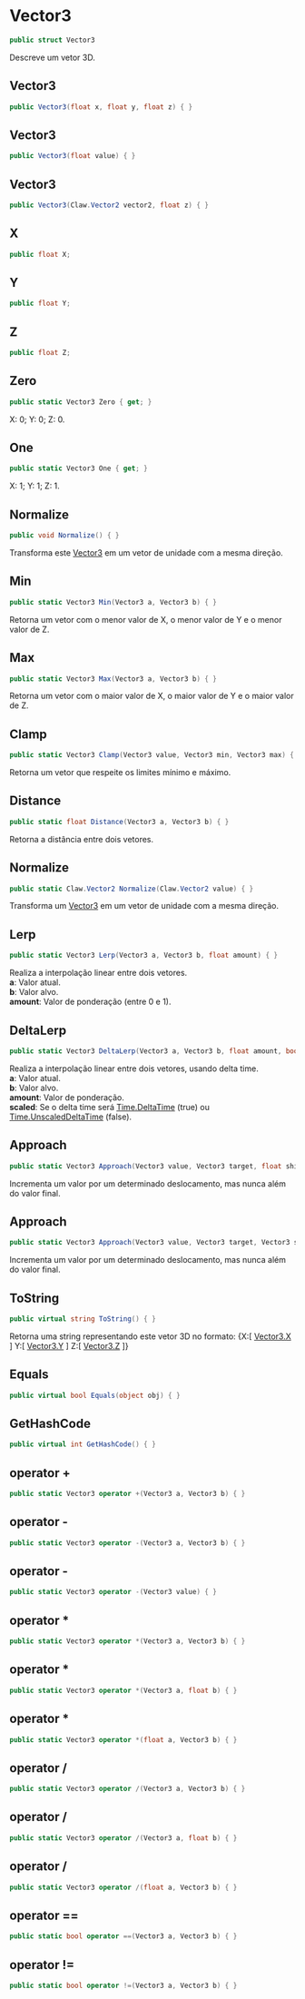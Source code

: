 # Vector3
```csharp
public struct Vector3
```
Descreve um vetor 3D.<br />
## Vector3
```csharp
public Vector3(float x, float y, float z) { }
```
## Vector3
```csharp
public Vector3(float value) { }
```
## Vector3
```csharp
public Vector3(Claw.Vector2 vector2, float z) { }
```
## X
```csharp
public float X;
```
## Y
```csharp
public float Y;
```
## Z
```csharp
public float Z;
```
## Zero
```csharp
public static Vector3 Zero { get; } 
```
X: 0; Y: 0; Z: 0.<br />
## One
```csharp
public static Vector3 One { get; } 
```
X: 1; Y: 1; Z: 1.<br />
## Normalize
```csharp
public void Normalize() { }
```
Transforma este [Vector3](api/Claw/Vector3.md#Vector3) em um vetor de unidade com a mesma direção.<br />
## Min
```csharp
public static Vector3 Min(Vector3 a, Vector3 b) { }
```
Retorna um vetor com o menor valor de X, o menor valor de Y e o menor valor de Z.<br />
## Max
```csharp
public static Vector3 Max(Vector3 a, Vector3 b) { }
```
Retorna um vetor com o maior valor de X, o maior valor de Y e o maior valor de Z.<br />
## Clamp
```csharp
public static Vector3 Clamp(Vector3 value, Vector3 min, Vector3 max) { }
```
Retorna um vetor que respeite os limites mínimo e máximo.<br />
## Distance
```csharp
public static float Distance(Vector3 a, Vector3 b) { }
```
Retorna a distância entre dois vetores.<br />
## Normalize
```csharp
public static Claw.Vector2 Normalize(Claw.Vector2 value) { }
```
Transforma um [Vector3](api/Claw/Vector3.md#Vector3) em um vetor de unidade com a mesma direção.<br />
## Lerp
```csharp
public static Vector3 Lerp(Vector3 a, Vector3 b, float amount) { }
```
Realiza a interpolação linear entre dois vetores.<br />
**a**: Valor atual.<br />
**b**: Valor alvo.<br />
**amount**: Valor de ponderação (entre 0 e 1).<br />
## DeltaLerp
```csharp
public static Vector3 DeltaLerp(Vector3 a, Vector3 b, float amount, bool scaled) { }
```
Realiza a interpolação linear entre dois vetores, usando delta time.<br />
**a**: Valor atual.<br />
**b**: Valor alvo.<br />
**amount**: Valor de ponderação.<br />
**scaled**: Se o delta time será [Time.DeltaTime](api/Claw/Time.md#DeltaTime) (true) ou [Time.UnscaledDeltaTime](api/Claw/Time.md#UnscaledDeltaTime) (false).<br />
## Approach
```csharp
public static Vector3 Approach(Vector3 value, Vector3 target, float shift) { }
```
Incrementa um valor por um determinado deslocamento, mas nunca além do valor final.<br />
## Approach
```csharp
public static Vector3 Approach(Vector3 value, Vector3 target, Vector3 shift) { }
```
Incrementa um valor por um determinado deslocamento, mas nunca além do valor final.<br />
## ToString
```csharp
public virtual string ToString() { }
```
Retorna uma string representando este vetor 3D no formato:
            {X:[ [Vector3.X](api/Claw/Vector3.md#X) ] Y:[ [Vector3.Y](api/Claw/Vector3.md#Y) ] Z:[ [Vector3.Z](api/Claw/Vector3.md#Z) ]}<br />
## Equals
```csharp
public virtual bool Equals(object obj) { }
```
## GetHashCode
```csharp
public virtual int GetHashCode() { }
```
## operator +
```csharp
public static Vector3 operator +(Vector3 a, Vector3 b) { }
```
## operator -
```csharp
public static Vector3 operator -(Vector3 a, Vector3 b) { }
```
## operator -
```csharp
public static Vector3 operator -(Vector3 value) { }
```
## operator *
```csharp
public static Vector3 operator *(Vector3 a, Vector3 b) { }
```
## operator *
```csharp
public static Vector3 operator *(Vector3 a, float b) { }
```
## operator *
```csharp
public static Vector3 operator *(float a, Vector3 b) { }
```
## operator /
```csharp
public static Vector3 operator /(Vector3 a, Vector3 b) { }
```
## operator /
```csharp
public static Vector3 operator /(Vector3 a, float b) { }
```
## operator /
```csharp
public static Vector3 operator /(float a, Vector3 b) { }
```
## operator ==
```csharp
public static bool operator ==(Vector3 a, Vector3 b) { }
```
## operator !=
```csharp
public static bool operator !=(Vector3 a, Vector3 b) { }
```
